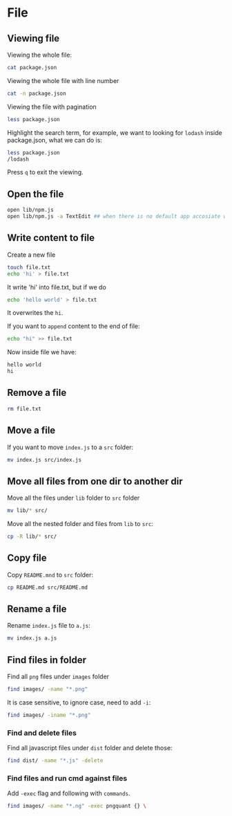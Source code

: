 # File

## Viewing file

Viewing the whole file:

```bash
cat package.json
```

Viewing the whole file with line number

```bash
cat -n package.json
```

Viewing the file with pagination

```bash
less package.json
```

Highlight the search term, for example, we want to looking for `lodash` inside package.json, what we can do is:

```bash
less package.json
/lodash
```

Press `q` to exit the viewing.

## Open the file

```bash
open lib/npm.js
open lib/npm.js -a TextEdit ## when there is no default app accosiate with this file extension
```

## Write content to file

Create a new file

```bash
touch file.txt
echo 'hi' > file.txt
```

It write 'hi' into file.txt, but if we do

```bash
echo 'hello world' > file.txt
```

It overwrites the `hi`.

If you want to `append` content to the end of file:

```bash
echo "hi" >> file.txt
```

Now inside file we have:

```bash
hello world
hi
```

## Remove a file

```bash
rm file.txt
```

## Move a file

If you want to move `index.js` to a `src` folder:

```bash
mv index.js src/index.js
```

## Move all files from one dir to another dir

Move all the files under `lib` folder to `src` folder

```bash
mv lib/* src/
```

Move all the nested folder and files from `lib` to `src`:

```bash
cp -R lib/* src/
```

## Copy file

Copy `README.mnd` to `src` folder:

```bash
cp README.md src/README.md
```

## Rename a file

Rename `index.js` file to `a.js`:

```bash
mv index.js a.js
```

## Find files in folder

Find all `png` files under `images` folder

```bash
find images/ -name "*.png"
```

It is case sensitive, to ignore case, need to add `-i`:

```bash
find images/ -iname "*.png"
```


### Find and delete files

Find all javascript files under `dist` folder and delete those:

```bash
find dist/ -name "*.js" -delete
```

### Find files and run cmd against files

Add `-exec` flag and following with `commands`.

```bash
find images/ -name "*.ng" -exec pngquant {} \
```



